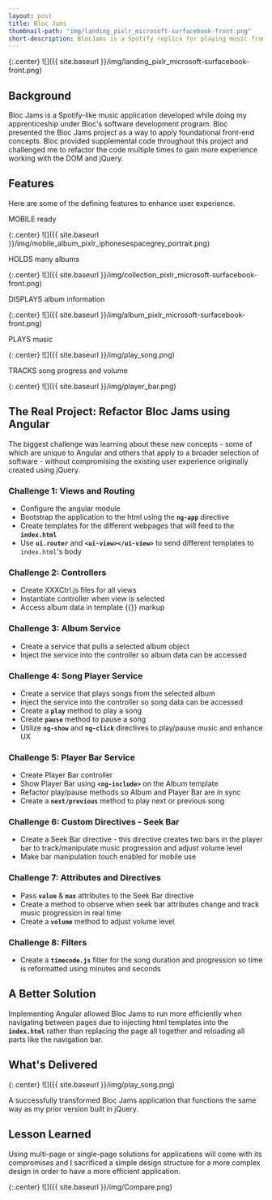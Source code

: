 ```yaml
---
layout: post
title: Bloc Jams
thumbnail-path: "img/landing_pixlr_microsoft-surfacebook-front.png"
short-description: BlocJams is a Spotify replica for playing music from an album.
---
```


{:.center}
![]({{ site.baseurl }}/img/landing_pixlr_microsoft-surfacebook-front.png)

## Background
Bloc Jams is a Spotify-like music application developed while doing my  apprenticeship under Bloc's software development program. Bloc presented the Bloc Jams project as a way to apply foundational front-end concepts. Bloc provided supplemental code throughout this project and challenged me to refactor the code multiple times to gain more experience working with the DOM and jQuery.   

## Features
Here are some of the defining features to enhance user experience.

MOBILE ready

{:.center}
![]({{ site.baseurl }}/img/mobile_album_pixlr_iphonesespacegrey_portrait.png)

HOLDS many albums

{:.center}
![]({{ site.baseurl }}/img/collection_pixlr_microsoft-surfacebook-front.png)

DISPLAYS album information

{:.center}
![]({{ site.baseurl }}/img/album_pixlr_microsoft-surfacebook-front.png)

PLAYS music

{:.center}
![]({{ site.baseurl }}/img/play_song.png)

TRACKS song progress and volume

{:.center}
![]({{ site.baseurl }}/img/player_bar.png) 


## The Real Project: Refactor Bloc Jams using Angular

The biggest challenge was learning about these new concepts - some of which are unique to Angular and others that apply to a broader selection of software - without compromising the existing user experience originally created using jQuery. 

### Challenge 1: Views and Routing

* Configure the angular module
* Bootstrap the application to the html using the __`ng-app`__ directive
* Create templates for the different webpages that will feed to the __`index.html`__
* Use __`ui.router`__ and __`<ui-view></ui-view>`__ to send different templates to `index.html`'s body 


### Challenge 2: Controllers

* Create XXXCtrl.js files for all views
* Instantiate controller when view is selected
* Access album data in template {{}} markup  


### Challenge 3: Album Service

* Create a service that pulls a selected album object
* Inject the service into the controller so album data can be accessed

### Challenge 4: Song Player Service

* Create a service that plays songs from the selected album  
* Inject the service into the controller so song data can be accessed
* Create a __`play`__ method to play a song
* Create __`pause`__ method to pause a song
* Utilize __`ng-show`__ and __`ng-click`__ directives to play/pause music and enhance UX 

### Challenge 5: Player Bar Service

* Create Player Bar controller
* Show Player Bar using __`<ng-include>`__ on the Album template
* Refactor play/pause methods so Album and Player Bar are in sync
* Create a __`next/previous`__ method to play next or previous song

### Challenge 6: Custom Directives - Seek Bar

* Create a Seek Bar directive - this directive creates two bars in the player bar to track/manipulate music progression and adjust volume level
* Make bar manipulation touch enabled for mobile use


### Challenge 7: Attributes and Directives

* Pass __`value`__ & __`max`__ attributes to the Seek Bar directive
* Create a method to observe when seek bar attributes change and track music progression in real time
* Create a __`volume`__ method to adjust volume level

### Challenge 8: Filters

* Create a __`timecode.js`__ filter for the song duration and progression so time is reformatted using minutes and seconds

## A Better Solution

Implementing Angular allowed Bloc Jams to run more efficiently when navigating between pages due to injecting html templates into the __`index.html`__ rather than replacing the page all together and reloading all parts like the navigation bar.     

## What's Delivered

{:.center}
![]({{ site.baseurl }}/img/play_song.png)

A successfully transformed Bloc Jams application that functions the same way as my prior version built in jQuery.  

## Lesson Learned

Using multi-page or single-page solutions for applications will come with its compromises and I sacrificed a simple design structure for a more complex design in order to have a more efficient application.     

{:.center}
![]({{ site.baseurl }}/img/Compare.png)